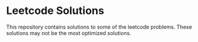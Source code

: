 # Leetcode Solutions
This repository contains solutions to some of the leetcode problems. These solutions may not be the most optimized solutions.
